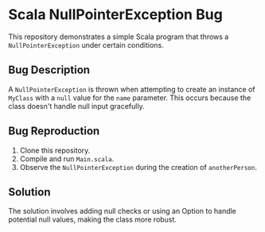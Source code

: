 # Scala NullPointerException Bug

This repository demonstrates a simple Scala program that throws a `NullPointerException` under certain conditions.

## Bug Description

A `NullPointerException` is thrown when attempting to create an instance of `MyClass` with a `null` value for the `name` parameter.  This occurs because the class doesn't handle null input gracefully.

## Bug Reproduction

1. Clone this repository.
2. Compile and run `Main.scala`.
3. Observe the `NullPointerException` during the creation of `anotherPerson`.

## Solution

The solution involves adding null checks or using an Option to handle potential null values, making the class more robust.